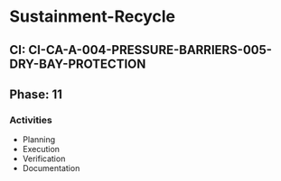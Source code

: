 # Sustainment-Recycle

## CI: CI-CA-A-004-PRESSURE-BARRIERS-005-DRY-BAY-PROTECTION
## Phase: 11

### Activities
- Planning
- Execution
- Verification
- Documentation
